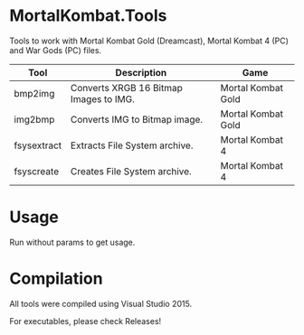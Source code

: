 # MortalKombat.Tools
Tools to work with Mortal Kombat Gold (Dreamcast), Mortal Kombat 4 (PC) and War Gods (PC) files. 

| Tool | Description | Game | 
|     ---      |     ---        |    ---        | 
| bmp2img   | Converts XRGB 16 Bitmap Images to IMG.     | Mortal Kombat Gold   | 
| img2bmp    | Converts IMG to Bitmap image.      | Mortal Kombat Gold     | 
| fsysextract    | Extracts File System archive.      | Mortal Kombat 4      | 
| fsyscreate    | Creates File System archive.      | Mortal Kombat 4      | 

# Usage
Run without params to get usage.

# Compilation
All tools were compiled using Visual Studio 2015. 

For executables, please check Releases!
